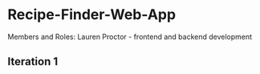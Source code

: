# Recipe-Finder-Web-App

Members and Roles:
Lauren Proctor - frontend and backend development

## Iteration 1
